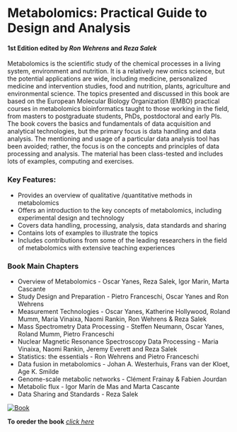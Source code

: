 # Metabolomics: Practical Guide to Design and Analysis
#### 1st Edition edited by _Ron Wehrens_ and _Reza Salek_

Metabolomics is the scientific study of the chemical processes in a living system, environment and nutrition. It is a relatively new omics science, but the potential applications are wide, including medicine, personalized medicine and intervention studies, food and nutrition, plants, agriculture and environmental science. The topics presented and discussed in this book are based on the European Molecular Biology Organization (EMBO) practical courses in metabolomics bioinformatics taught to those working in the field, from masters to postgraduate students, PhDs, postdoctoral and early PIs. The book covers the basics and fundamentals of data acquisition and analytical technologies, but the primary focus is data handling and data analysis. The mentioning and usage of a particular data analysis tool has been avoided; rather, the focus is on the concepts and principles of data processing and analysis. The material has been class-tested and includes lots of examples, computing and exercises.

### Key Features:

- Provides an overview of qualitative /quantitative methods in metabolomics
- Offers an introduction to the key concepts of metabolomics, including experimental design and technology
- Covers data handling, processing, analysis, data standards and sharing
- Contains lots of examples to illustrate the topics
- Includes contributions from some of the leading researchers in the field of metabolomics with extensive teaching experiences

### Book Main Chapters

- Overview of Metabolomics - Oscar Yanes, Reza Salek, Igor Marin, Marta Cascante
- Study Design and Preparation - Pietro Franceschi, Oscar Yanes and Ron Wehrens
- Measurement Technologies - Oscar Yanes, Katherine Hollywood, Roland Mumm, Maria Vinaixa, Naomi Rankin, Ron Wehrens & Reza Salek
- Mass Spectrometry Data Processing - Steffen Neumann, Oscar Yanes, Roland Mumm, Pietro Franceschi
- Nuclear Magnetic Resonance Spectroscopy Data Processing - Maria Vinaixa, Naomi Rankin, Jeremy Everett and Reza Salek
- Statistics: the essentials - Ron Wehrens and Pietro Franceschi
- Data fusion in metabolomics - Johan A. Westerhuis, Frans van der Kloet, Age K. Smilde
- Genome-scale metabolic networks - Clément Frainay & Fabien Jourdan
- Metabolic flux - Igor Marín de Mas and Marta Cascante
- Data Sharing and Standards - Reza Salek

[![Book](https://images.tandf.co.uk/common/jackets/amazon/978149872/9781498725262.jpg)](https://www.crcpress.com/Metabolomics-Practical-Guide-to-Design-and-Analysis/Wehrens-Can/p/book/9781498725262)

**To oreder the book** [_click here_](https://www.crcpress.com/Metabolomics-Practical-Guide-to-Design-and-Analysis/Wehrens-Can/p/book/9781498725262)  

